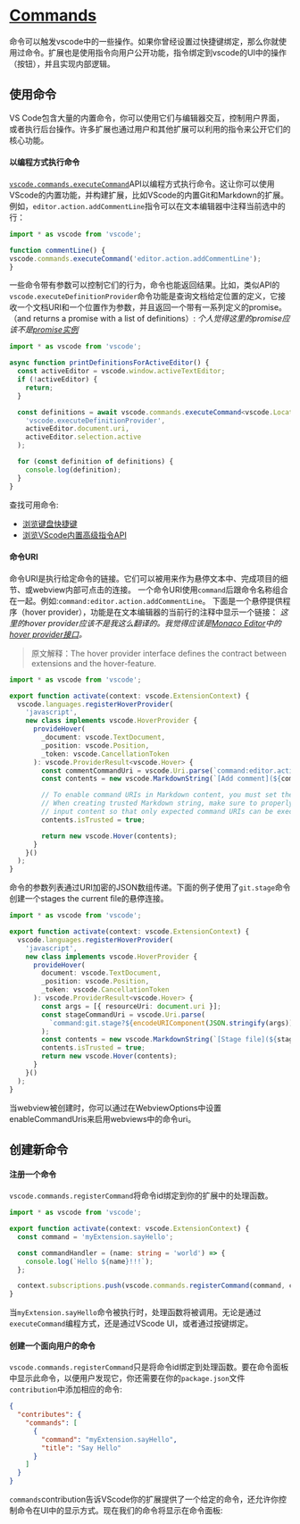 # [Commands](https://code.visualstudio.com/api/extension-guides/command)
命令可以触发vscode中的一些操作。如果你曾经设置过快捷键绑定，那么你就使用过命令。扩展也是使用指令向用户公开功能，指令绑定到vscode的UI中的操作（按钮），并且实现内部逻辑。

## 使用命令
VS Code包含大量的内置命令，你可以使用它们与编辑器交互，控制用户界面，或者执行后台操作。许多扩展也通过用户和其他扩展可以利用的指令来公开它们的核心功能。

#### 以编程方式执行命令
[`vscode.commands.executeCommand`](https://code.visualstudio.com/api/references/vscode-api#commands.executeCommand)API以编程方式执行命令。这让你可以使用VScode的内置功能，并构建扩展，比如VScode的内置Git和Markdown的扩展。
例如，`editor.action.addCommentLine`指令可以在文本编辑器中注释当前选中的行：
   
```ts
import * as vscode from 'vscode';

function commentLine() {
vscode.commands.executeCommand('editor.action.addCommentLine');
}
```

一些命令带有参数可以控制它们的行为，命令也能返回结果。比如，类似API的`vscode.executeDefinitionProvider`命令功能是查询文档给定位置的定义，它接收一个文档URI和一个位置作为参数，并且返回一个带有一系列定义的promise。（and returns a promise with a list of definitions）:
*个人觉得这里的promise应该不是[promise实例](https://es6.ruanyifeng.com/#docs/promise)*

```ts
import * as vscode from 'vscode';

async function printDefinitionsForActiveEditor() {
  const activeEditor = vscode.window.activeTextEditor;
  if (!activeEditor) {
    return;
  }

  const definitions = await vscode.commands.executeCommand<vscode.Location[]>(
    'vscode.executeDefinitionProvider',
    activeEditor.document.uri,
    activeEditor.selection.active
  );

  for (const definition of definitions) {
    console.log(definition);
  }
}
```

查找可用命令:
- [浏览键盘快捷键](https://code.visualstudio.com/docs/getstarted/keybindings)
- [浏览VScode内置高级指令API](https://code.visualstudio.com/api/references/commands)

#### 命令URI
命令URI是执行给定命令的链接。它们可以被用来作为悬停文本中、完成项目的细节、或webview内部可点击的连接。
一个命令URI使用`command`后跟命令名称组合在一起。例如:`command:editor.action.addCommentLine`。
下面是一个悬停提供程序（hover provider），功能是在文本编辑器的当前行的注释中显示一个链接：
*这里的hover provider应该不是我这么翻译的。我觉得应该是[Monaco Editor](https://microsoft.github.io/monaco-editor/)中的[hover provider接口](https://microsoft.github.io/monaco-editor/api/interfaces/monaco.languages.hoverprovider.html)。*
>原文解释：The hover provider interface defines the contract between extensions and the hover-feature.

```ts
import * as vscode from 'vscode';

export function activate(context: vscode.ExtensionContext) {
  vscode.languages.registerHoverProvider(
    'javascript',
    new class implements vscode.HoverProvider {
      provideHover(
        _document: vscode.TextDocument,
        _position: vscode.Position,
        _token: vscode.CancellationToken
      ): vscode.ProviderResult<vscode.Hover> {
        const commentCommandUri = vscode.Uri.parse(`command:editor.action.addCommentLine`);
        const contents = new vscode.MarkdownString(`[Add comment](${commentCommandUri})`);

        // To enable command URIs in Markdown content, you must set the `isTrusted` flag.
        // When creating trusted Markdown string, make sure to properly sanitize all the
        // input content so that only expected command URIs can be executed
        contents.isTrusted = true;

        return new vscode.Hover(contents);
      }
    }()
  );
}
```
命令的参数列表通过URI加密的JSON数组传递。下面的例子使用了`git.stage`命令创建一个stages the current file的悬停连接。
```ts
import * as vscode from 'vscode';

export function activate(context: vscode.ExtensionContext) {
  vscode.languages.registerHoverProvider(
    'javascript',
    new class implements vscode.HoverProvider {
      provideHover(
        document: vscode.TextDocument,
        _position: vscode.Position,
        _token: vscode.CancellationToken
      ): vscode.ProviderResult<vscode.Hover> {
        const args = [{ resourceUri: document.uri }];
        const stageCommandUri = vscode.Uri.parse(
          `command:git.stage?${encodeURIComponent(JSON.stringify(args))}`
        );
        const contents = new vscode.MarkdownString(`[Stage file](${stageCommandUri})`);
        contents.isTrusted = true;
        return new vscode.Hover(contents);
      }
    }()
  );
}
```
当webview被创建时，你可以通过在WebviewOptions中设置enableCommandUris来启用webviews中的命令uri。

## 创建新命令
#### 注册一个命令
`vscode.commands.registerCommand`将命令id绑定到你的扩展中的处理函数。
```ts
import * as vscode from 'vscode';

export function activate(context: vscode.ExtensionContext) {
  const command = 'myExtension.sayHello';

  const commandHandler = (name: string = 'world') => {
    console.log(`Hello ${name}!!!`);
  };

  context.subscriptions.push(vscode.commands.registerCommand(command, commandHandler));
}
```
当`myExtension.sayHello`命令被执行时，处理函数将被调用。无论是通过`executeCommand`编程方式，还是通过VScode UI，或者通过按键绑定。

#### 创建一个面向用户的命令
`vscode.commands.registerCommand`只是将命令id绑定到处理函数。要在命令面板中显示此命令，以便用户发现它，你还需要在你的`package.json`文件`contribution`中添加相应的命令:
```json
{
  "contributes": {
    "commands": [
      {
        "command": "myExtension.sayHello",
        "title": "Say Hello"
      }
    ]
  }
}
```

`commands`contribution告诉VScode你的扩展提供了一个给定的命令，还允许你控制命令在UI中的显示方式。现在我们的命令将显示在命令面板: